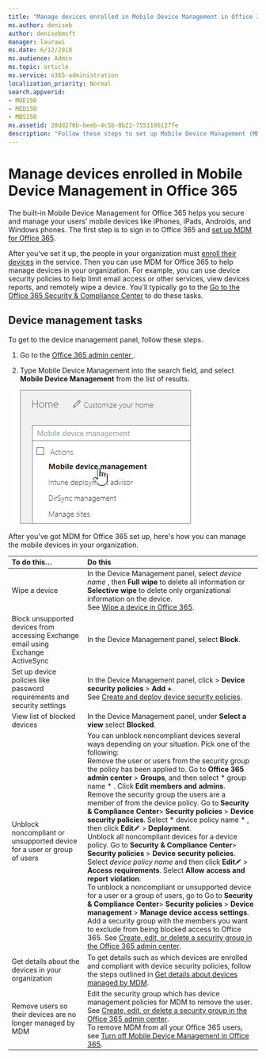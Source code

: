 ```yaml
---
title: "Manage devices enrolled in Mobile Device Management in Office 365"
ms.author: deniseb
author: denisebmsft
manager: laurawi
ms.date: 6/12/2018
ms.audience: Admin
ms.topic: article
ms.service: o365-administration
localization_priority: Normal
search.appverid:
- MOE150
- MED150
- MBS150
ms.assetid: 28dd276b-beeb-4c5b-8b22-7551186127fe
description: "Follow these steps to set up Mobile Device Management (MDM) in Office 365."
---
```


# Manage devices enrolled in Mobile Device Management in Office 365

The built-in Mobile Device Management for Office 365 helps you secure and manage your users' mobile devices like iPhones, iPads, Androids, and Windows phones. The first step is to sign in to Office 365 and [set up MDM for Office 365](set-up-mobile-device-management.md). 
  
After you've set it up, the people in your organization must [enroll their devices](enroll-your-mobile-device.md) in the service. Then you can use MDM for Office 365 to help manage devices in your organization. For example, you can use device security policies to help limit email access or other services, view devices reports, and remotely wipe a device. You'll typically go to the [Go to the Office 365 Security &amp; Compliance Center](https://support.office.com/article/7e696a40-b86b-4a20-afcc-559218b7b1b8) to do these tasks. 
  
## Device management tasks

To get to the device management panel, follow these steps. 
  
1. Go to the [ Office 365 admin center ](about-the-admin-center.md).
    
2. Type Mobile Device Management into the search field, and select **Mobile Device Management** from the list of results. 
    
    ![Type Mobile Device Manager into the O365 search field](media/e2e2f1c0-e543-431a-959b-e26c2ba328a7.png)
  
After you've got MDM for Office 365 set up, here's how you can manage the mobile devices in your organization. 
  
|**To do this…**|**Do this**|
|:-----|:-----|
|Wipe a device  <br/> |In the Device Management panel, select  *device name*  , then **Full wipe** to delete all information or **Selective wipe** to delete only organizational information on the device.  <br/> See [Wipe a device in Office 365](wipe-a-mobile-device.md).  <br/> |
|Block unsupported devices from accessing Exchange email using Exchange ActiveSync  <br/> |In the Device Management panel, select **Block**.  <br/> |
|Set up device policies like password requirements and security settings  <br/> |In the Device Management panel, click \> **Device security policies** \> **Add +**.  <br/> See [Create and deploy device security policies](create-device-security-policies.md).  <br/> |
|View list of blocked devices  <br/> |In the Device Management panel, under **Select a view** select **Blocked**.  <br/> ||
|Unblock noncompliant or unsupported device for a user or group of users  <br/> | You can unblock noncompliant devices several ways depending on your situation. Pick one of the following:  <br/>  Remove the user or users from the security group the policy has been applied to. Go to **Office 365 admin center** \> **Groups**, and then select  * group name *  . Click **Edit members and admins**.  <br/>  Remove the security group the users are a member of from the device policy. Go to **Security &amp; Compliance Center**\> **Security policies** \> **Device security policies**. Select  * device policy name *  , then click **Edit**![Edit icon](media/O365_MDM_CreatePolicy_EditIcon.gif) \> **Deployment**.  <br/>  Unblock all noncompliant devices for a device policy. Go to **Security &amp; Compliance Center**\> **Security policies** \> **Device security policies**. Select  *device policy name*  and then click **Edit**![Edit icon](media/O365_MDM_CreatePolicy_EditIcon.gif) \> **Access requirements**. Select **Allow access and report violation**.  <br/>  To unblock a noncompliant or unsupported device for a user or a group of users, go to Go to **Security &amp; Compliance Center**\> **Security policies** \> **Device management** \> **Manage device access settings**. Add a security group with the members you want to exclude from being blocked access to Office 365. See [Create, edit, or delete a security group in the Office 365 admin center](https://support.office.com/article/55c96b32-e086-4c9e-948b-a018b44510cb).  <br/> |
|Get details about the devices in your organization  <br/> |To get details such as which devices are enrolled and compliant with device security policies, follow the steps outlined in [Get details about devices managed by MDM](get-details-about-mdm-managed-devices.md).  <br/> |
|Remove users so their devices are no longer managed by MDM  <br/> |Edit the security group which has device management policies for MDM to remove the user. See [Create, edit, or delete a security group in the Office 365 admin center](https://support.office.com/article/55c96b32-e086-4c9e-948b-a018b44510cb).  <br/> To remove MDM from all your Office 365 users, see [Turn off Mobile Device Management in Office 365](turn-off-mdm.md).  <br/> |
   

